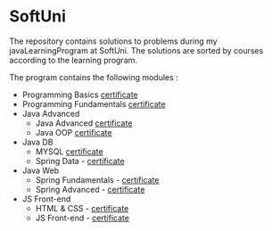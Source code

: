 # SoftUni
The repository contains solutions to problems during my javaLearningProgram at SoftUni.
The solutions are sorted by courses according to the learning program.


The program contains the following modules : 

- Programming Basics [certificate](https://softuni.bg/certificates/details/140089/040083a4)
- Programming Fundamentals [certificate](https://softuni.bg/certificates/details/148552/7e09709b)
- Java Advanced
  + Java Advanced [certificate](https://softuni.bg/certificates/details/161720/18fd6d44)
  + Java OOP [certificate](https://softuni.bg/certificates/details/168971/882c9827)
- Java DB
  + MYSQL [certificate](https://softuni.bg/certificates/details/172257/52a4b645)
  + Spring Data - [certificate](https://softuni.bg/certificates/details/180573/80c84453)
- Java Web
  + Spring Fundamentals - [certificate](https://softuni.bg/certificates/details/191553/6461ca2c)
  + Spring Advanced - [certificate](https://softuni.bg/certificates/details/197693/eff6a443)
- JS Front-end
  + HTML & CSS - [certificate](https://softuni.bg/certificates/details/205362/a333f09f)
  + JS Front-end - [certificate](https://softuni.bg/certificates/details/212421/4bad96be)
  
